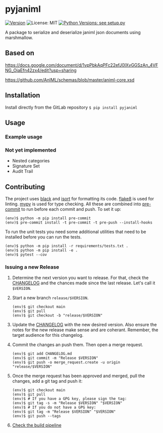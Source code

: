 # pyjaniml

[![Version](https://img.shields.io/pypi/v/pyjaniml?label=Version&style=for-the-badge)](https://pypi.org/project/pyjaniml/)
![License: MIT](https://img.shields.io/pypi/l/pyjaniml?style=for-the-badge)
[![Python Versions: see setup.py](https://img.shields.io/pypi/pyversions/pyjaniml?label=Python&style=for-the-badge)](https://gitlab.com/clade-public/pyjaniml/)

A package to serialize and deserialize janiml json documents using marshmallow.

## Based on
https://docs.google.com/document/d/1vpPbkAqPFc22efJ0IXvGGSzAn_4VFNG_OiaEfn42zx4/edit?usp=sharing

https://github.com/AnIML/schemas/blob/master/animl-core.xsd

## Installation
Install directly from the GitLab repository
`$ pip install pyjaniml`

## Usage

### Example usage

### Not yet implemented
- Nested categories
- Signature Set
- Audit Trail

## Contributing

The project uses [black](https://pypi.org/project/black/) and
[isort](https://pypi.org/project/isort/) for formatting its code.
[flake8](https://pypi.org/project/flake8/) is used for linting.
[mypy](http://www.mypy-lang.org/) is used for type checking. All these are
combined into [pre-commit](https://pre-commit.com/) to run before each commit
and push. To set it up:

```console
(env)$ python -m pip install pre-commit
(env)$ pre-commit install -t pre-commit -t pre-push --install-hooks
```

To run the unit tests you need some additional utilities that need to be
installed before you can run the tests.

```console
(env)$ python -m pip install -r requirements/tests.txt .
(env)$ python -m pip install -e .
(env)$ pytest --cov
```

### Issuing a new Release

1. Determine the next version you want to release. For that, check the
   [CHANGELOG](https://gitlab.com/clade-public/pyjaniml/-/blob/main/CHANGELOG.md)
   and the chances made since the last release. Let's call it `$VERSION`.

1. Start a new branch `release/$VERSION`.

   ```console
   (env)$ git checkout main
   (env)$ git pull
   (env)$ git checkout -b "release/$VERSION"
   ```

1. Update the
   [CHANGELOG](https://gitlab.com/clade-public/pyjaniml/-/blob/main/CHANGELOG.md)
   with the new desired version. Also ensure the notes for the new release make
   sense and are coherant. Remember, the target audience for this changelog.

1. Commit the changes an push them. Then open a merge request.

   ```console
   (env)$ git add CHANGELOG.md
   (env)$ git commit -m "Release $VERSION"
   (env)$ git push -o merge_request.create -u origin "release/$VERSION"
   ```

1. Once the merge request has been approved and merged, pull the changes, add a
   git tag and push it:

   ```console
   (env)$ git checkout main
   (env)$ git pull
   (env)$ # If you have a GPG key, please sign the tag:
   (env)$ git tag -s -m "Release $VERSION" "$VERSION"
   (env)$ # If you do not have a GPG key:
   (env)$ git tag -m "Release $VERSION" "$VERSION"
   (env)$ git push --tags
   ```

1. [Check the build pipeline](https://gitlab.com/clade-public/pyjaniml/-/pipelines?scope=tags)
